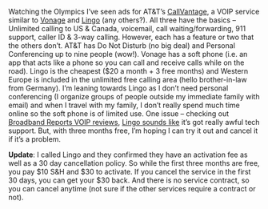 Watching the Olympics I’ve seen ads for AT&T’s
[CallVantage](http://www.usa.att.com/callvantage/), a VOIP service
similar to [Vonage](http://www.vonage.com/) and
[Lingo](https://www.lingo.com/guWeb/) (any others?). All three have the
basics – Unlimited calling to US & Canada, voicemail, call
waiting/forwarding, 911 support, caller ID & 3-way calling. However,
each has a feature or two that the others don’t. AT&T has Do Not Disturb
(no big deal) and Personal Conferencing up to nine people (wow!). Vonage
has a soft phone (i.e. an app that acts like a phone so you can call and
receive calls while on the road). Lingo is the cheapest (\$20 a month +
3 free months) and Western Europe is included in the unlimited free
calling area (hello brother-in-law from Germany). I’m leaning towards
Lingo as I don’t need personal conferencing (I organize groups of people
outside my immediate family with email) and when I travel with my
family, I don’t really spend much time online so the soft phone is of
limited use. One issue – checking out [Broadband Reports VOIP
reviews](http://www.broadbandreports.com/isplist?t=voip), [Lingo sounds
like](http://www.broadbandreports.com/reviews/2475) it’s got really
awful tech support. But, with three months free, I’m hoping I can try it
out and cancel it if it’s a problem.

**Update**: I called Lingo and they confirmed they have an activation fee
as well as a 30 day cancellation policy. So while the first three months
are free, you pay \$10 S&H and \$30 to activate. If you cancel the
service in the first 30 days, you can get your \$30 back. And there is
no service contract, so you can cancel anytime (not sure if the other
services require a contract or not).
